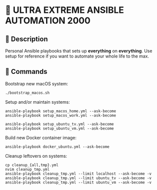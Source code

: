 # 🤖 ULTRA EXTREME ANSIBLE AUTOMATION 2000

## 🚨 Description

Personal Ansible playbooks that sets up **everything** on **everything**. Use
setup for reference if you want to automate your whole life to the max.

## 🚀 Commands

Bootstrap new macOS system:

    ./bootstrap_macos.sh

Setup and/or maintain systems:

    ansible-playbook setup_macos_home.yml --ask-become
    ansible-playbook setup_macos_work.yml --ask-become

    ansible-playbook setup_ubuntu_tv.yml --ask-become
    ansible-playbook setup_ubuntu_vm.yml --ask-become

Build new Docker container image:

    ansible-playbook docker_ubuntu.yml --ask-become

Cleanup leftovers on systems:

    cp cleanup_{all,tmp}.yml
    nvim cleanup_tmp.yml
    ansible-playbook cleanup_tmp.yml --limit localhost --ask-become -v
    ansible-playbook cleanup_tmp.yml --limit ubuntu_tv --ask-become -v
    ansible-playbook cleanup_tmp.yml --limit ubuntu_vm --ask-become -v
